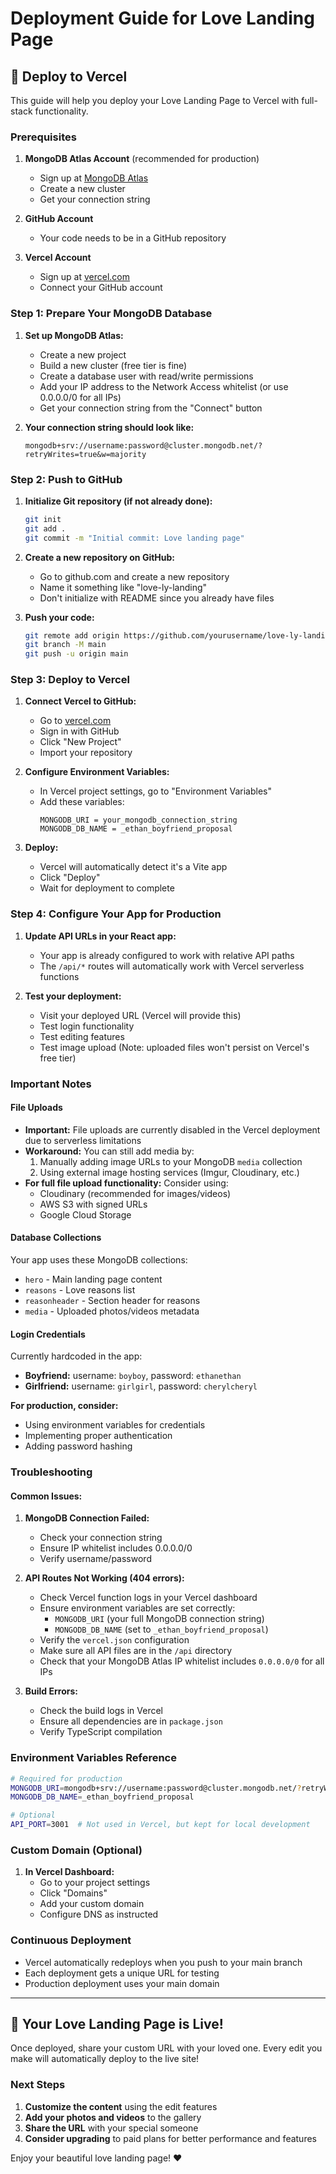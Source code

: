 # Deployment Guide for Love Landing Page

## 🚀 Deploy to Vercel

This guide will help you deploy your Love Landing Page to Vercel with full-stack functionality.

### Prerequisites

1. **MongoDB Atlas Account** (recommended for production)
   - Sign up at [MongoDB Atlas](https://cloud.mongodb.com/)
   - Create a new cluster
   - Get your connection string

2. **GitHub Account**
   - Your code needs to be in a GitHub repository

3. **Vercel Account**
   - Sign up at [vercel.com](https://vercel.com)
   - Connect your GitHub account

### Step 1: Prepare Your MongoDB Database

1. **Set up MongoDB Atlas:**
   - Create a new project
   - Build a new cluster (free tier is fine)
   - Create a database user with read/write permissions
   - Add your IP address to the Network Access whitelist (or use 0.0.0.0/0 for all IPs)
   - Get your connection string from the "Connect" button

2. **Your connection string should look like:**
   ```
   mongodb+srv://username:password@cluster.mongodb.net/?retryWrites=true&w=majority
   ```

### Step 2: Push to GitHub

1. **Initialize Git repository (if not already done):**
   ```bash
   git init
   git add .
   git commit -m "Initial commit: Love landing page"
   ```

2. **Create a new repository on GitHub:**
   - Go to github.com and create a new repository
   - Name it something like "love-ly-landing"
   - Don't initialize with README since you already have files

3. **Push your code:**
   ```bash
   git remote add origin https://github.com/yourusername/love-ly-landing.git
   git branch -M main
   git push -u origin main
   ```

### Step 3: Deploy to Vercel

1. **Connect Vercel to GitHub:**
   - Go to [vercel.com](https://vercel.com)
   - Sign in with GitHub
   - Click "New Project"
   - Import your repository

2. **Configure Environment Variables:**
   - In Vercel project settings, go to "Environment Variables"
   - Add these variables:
     ```
     MONGODB_URI = your_mongodb_connection_string
     MONGODB_DB_NAME = _ethan_boyfriend_proposal
     ```

3. **Deploy:**
   - Vercel will automatically detect it's a Vite app
   - Click "Deploy"
   - Wait for deployment to complete

### Step 4: Configure Your App for Production

1. **Update API URLs in your React app:**
   - Your app is already configured to work with relative API paths
   - The `/api/*` routes will automatically work with Vercel serverless functions

2. **Test your deployment:**
   - Visit your deployed URL (Vercel will provide this)
   - Test login functionality
   - Test editing features
   - Test image upload (Note: uploaded files won't persist on Vercel's free tier)

### Important Notes

#### File Uploads
- **Important:** File uploads are currently disabled in the Vercel deployment due to serverless limitations
- **Workaround:** You can still add media by:
  1. Manually adding image URLs to your MongoDB `media` collection
  2. Using external image hosting services (Imgur, Cloudinary, etc.)
- **For full file upload functionality:** Consider using:
  - Cloudinary (recommended for images/videos)
  - AWS S3 with signed URLs
  - Google Cloud Storage

#### Database Collections
Your app uses these MongoDB collections:
- `hero` - Main landing page content
- `reasons` - Love reasons list
- `reasonheader` - Section header for reasons
- `media` - Uploaded photos/videos metadata

#### Login Credentials
Currently hardcoded in the app:
- **Boyfriend:** username: `boyboy`, password: `ethanethan`
- **Girlfriend:** username: `girlgirl`, password: `cherylcheryl`

**For production, consider:**
- Using environment variables for credentials
- Implementing proper authentication
- Adding password hashing

### Troubleshooting

#### Common Issues:

1. **MongoDB Connection Failed:**
   - Check your connection string
   - Ensure IP whitelist includes 0.0.0.0/0
   - Verify username/password

2. **API Routes Not Working (404 errors):**
   - Check Vercel function logs in your Vercel dashboard
   - Ensure environment variables are set correctly:
     - `MONGODB_URI` (your full MongoDB connection string)
     - `MONGODB_DB_NAME` (set to `_ethan_boyfriend_proposal`)
   - Verify the `vercel.json` configuration
   - Make sure all API files are in the `/api` directory
   - Check that your MongoDB Atlas IP whitelist includes `0.0.0.0/0` for all IPs

3. **Build Errors:**
   - Check the build logs in Vercel
   - Ensure all dependencies are in `package.json`
   - Verify TypeScript compilation

### Environment Variables Reference

```bash
# Required for production
MONGODB_URI=mongodb+srv://username:password@cluster.mongodb.net/?retryWrites=true&w=majority
MONGODB_DB_NAME=_ethan_boyfriend_proposal

# Optional
API_PORT=3001  # Not used in Vercel, but kept for local development
```

### Custom Domain (Optional)

1. **In Vercel Dashboard:**
   - Go to your project settings
   - Click "Domains"
   - Add your custom domain
   - Configure DNS as instructed

### Continuous Deployment

- Vercel automatically redeploys when you push to your main branch
- Each deployment gets a unique URL for testing
- Production deployment uses your main domain

---

## 🎉 Your Love Landing Page is Live!

Once deployed, share your custom URL with your loved one. Every edit you make will automatically deploy to the live site!

### Next Steps

1. **Customize the content** using the edit features
2. **Add your photos and videos** to the gallery
3. **Share the URL** with your special someone
4. **Consider upgrading** to paid plans for better performance and features

Enjoy your beautiful love landing page! ❤️